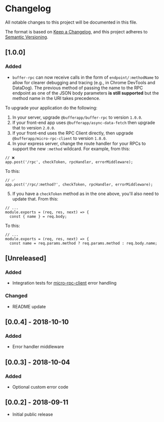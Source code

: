 # Changelog
All notable changes to this project will be documented in this file.

The format is based on [Keep a Changelog](https://keepachangelog.com/en/1.0.0/),
and this project adheres to [Semantic Versioning](https://semver.org/spec/v2.0.0.html).

## [1.0.0]
### Added
- `buffer-rpc` can now receive calls in the form of `endpoint/:methodName` to allow for clearer debugging and tracing (e.g., in Chrome DevTools and DataDog). The previous method of passing the name to the RPC endpoint as one of the JSON body parameters **is still supported** but the method name in the URI takes precedence. 

To upgrade your application do the following:

1. In your server, upgrade `@bufferapp/buffer-rpc` to version `1.0.0`.
2. If your front-end app uses `@bufferapp/async-data-fetch` then upgrade that to version `2.0.0`.
3. If your front-end uses the RPC Client directly, then upgrade `@bufferapp/micro-rpc-client` to version `1.0.0`.
4. In your express server, change the route handler for your RPCs to support the new `:method` wildcard. For example, from this:

```
// ❌
app.post('/rpc', checkToken, rpcHandler, errorMiddleware);
```

  To this:

```
// ✅
app.post('/rpc/:method?', checkToken, rpcHandler, errorMiddleware);
```

5.  If you have a `checkToken` method as in the one above, you'll also need to update that. From this:

```
// ...
module.exports = (req, res, next) => {
  const { name } = req.body;
```

  To this:

```
// ...
module.exports = (req, res, next) => {
  const name = req.params.method ? req.params.method : req.body.name;
```

## [Unreleased]
### Added
- Integration tests for [micro-rpc-client](https://github.com/bufferapp/micro-rpc-client) error handling

### Changed
- README update

## [0.0.4] - 2018-10-10
### Added
- Error handler middleware

## [0.0.3] - 2018-10-04
### Added
- Optional custom error code

## [0.0.2] - 2018-09-11

- Initial public release
